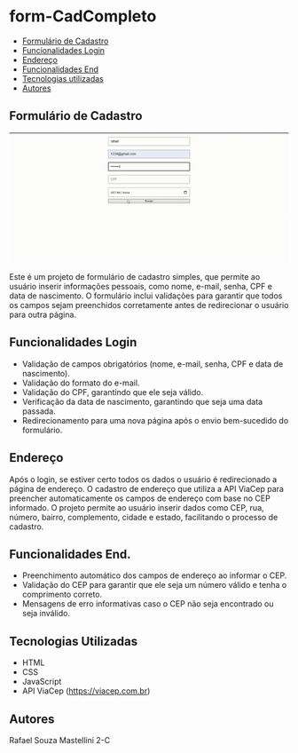 # form-CadCompleto
* [Formulário de Cadastro](#formulário-de-cadastro)
* [Funcionalidades Login](#funcionalidades-login)
* [Endereço](#endereço)
* [Funcionalidades End](#funcionalidades-end)
* [Tecnologias utilizadas](#tecnologias-utilizadas)
* [Autores](#autores)

## Formulário de Cadastro
![exemplo](vdi/Gravação-de-Tela-2024-10-18-082611.gif)

Este é um projeto de formulário de cadastro simples, que permite ao usuário inserir informações pessoais, como nome, e-mail, senha, CPF e data de nascimento. O formulário inclui validações para garantir que todos os campos sejam preenchidos corretamente antes de redirecionar o usuário para outra página.

## Funcionalidades Login

- Validação de campos obrigatórios (nome, e-mail, senha, CPF e data de nascimento).
- Validação do formato do e-mail.
- Validação do CPF, garantindo que ele seja válido.
- Verificação da data de nascimento, garantindo que seja uma data passada.
- Redirecionamento para uma nova página após o envio bem-sucedido do formulário.


## Endereço
Após o login, se estiver certo todos os dados o usuário é redirecionado a página de endereço. O cadastro de endereço que utiliza a API ViaCep para preencher automaticamente os campos de endereço com base no CEP informado. O projeto permite ao usuário inserir dados como CEP, rua, número, bairro, complemento, cidade e estado, facilitando o processo de cadastro.

## Funcionalidades End.

- Preenchimento automático dos campos de endereço ao informar o CEP.
- Validação do CEP para garantir que ele seja um número válido e tenha o comprimento correto.
- Mensagens de erro informativas caso o CEP não seja encontrado ou seja inválido.

## Tecnologias Utilizadas

- HTML
- CSS
- JavaScript
- API ViaCep (https://viacep.com.br)

## Autores
Rafael Souza Mastellini 2-C

